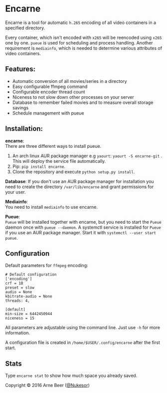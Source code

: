# Encarne

Encarne is a tool for automatic `h.265` encoding of all video containers in a specified directory.

Every container, which isn't encoded with `x265` will be reencoded using `x265` one by one.
`pueue` is used for scheduling and process handling.
Another requirement is `mediainfo`, which is needed to determine various attributes of video containers.

## Features:

- Automatic conversion of all movies/series in a directory
- Easy configurable ffmpeg command
- Configurable encoder thread count
- Niceness to not slow down other processes on your server
- Database to remember failed movies and to measure overall storage savings
- Schedule management with pueue

## Installation:

**encarne**:  
There are three different ways to install pueue.

1. An arch linux AUR package manager e.g `yaourt`: `yaourt -S encarne-git` . This will deploy the service file automatically.
2. Pip: `pip install encarne`.
3. Clone the repository and execute `python setup.py install`.

**Database**:
If you don't use an AUR package manager for installation you need to create the directory `/var/lib/encarne` and grant permissions for your user.

**Mediainfo**:  
You need to install `mediainfo` to use encarne.

**Pueue**:  
`Pueue` will be installed together with encarne, but you need to start the `Pueue` daemon once with `pueue --daemon`. A systemctl service is installed for `Pueue` if you use an AUR package manager. Start it with `systemctl --user start pueue`.


## Configuration

Default parameters for `ffmpeg` encoding:

    # Default configuration
    ['encoding']
    crf = 18
    preset = slow
    audio = None
    kbitrate-audio = None
    threads: 4,

    [default]
    min-size = 6442450944
    niceness = 15

All parameters are adjustable using the command line. Just use `-h` for more information.

A configuration file is created in `/home/$USER/.config/encarne` after the first start.


## Stats

Type `encarne stat` to show how much space you already saved.


Copyright &copy; 2016 Arne Beer ([@Nukesor](https://github.com/Nukesor))
